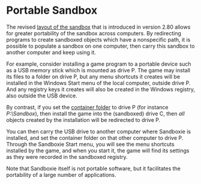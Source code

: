 # Portable Sandbox

The revised [layout of the sandbox](SandboxHierarchy.md) that is introduced in version 2.80 allows for greater portability of the sandbox across computers. By redirecting programs to create sandboxed objects which have a nonspecific path, it is possible to populate a sandbox on one computer, then carry this sandbox to another computer and keep using it.

For example, consider installing a game program to a portable device such as a USB memory stick which is mounted as drive P. The game may install its files to a folder on drive P, but any menu shortcuts it creates will be installed in the Windows Start menu of the local computer, outside drive P. And any registry keys it creates will also be created in the Windows registry, also outside the USB device.

By contrast, if you set the [container folder](SP_SBControl_SandboxMenu.md#set-container-folder) to drive P (for instance _P:\Sandbox_), then install the game into the (sandboxed) drive C, then _all_ objects created by the installation will be redirected to drive P.

You can then carry the USB drive to another computer where Sandboxie is installed, and set the container folder on that other computer to drive P. Through the Sandboxie Start menu, you will see the menu shortcuts installed by the game, and when you start it, the game will find its settings as they were recorded in the sandboxed registry.

Note that Sandboxie itself is not portable software, but it facilitates the portability of a large number of applications.
